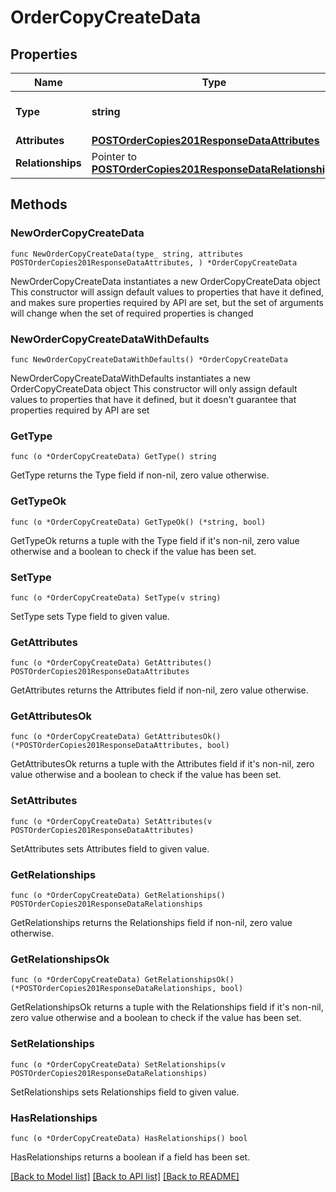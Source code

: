 # OrderCopyCreateData

## Properties

Name | Type | Description | Notes
------------ | ------------- | ------------- | -------------
**Type** | **string** | The resource&#39;s type | [default to "order_copies"]
**Attributes** | [**POSTOrderCopies201ResponseDataAttributes**](POSTOrderCopies201ResponseDataAttributes.md) |  | 
**Relationships** | Pointer to [**POSTOrderCopies201ResponseDataRelationships**](POSTOrderCopies201ResponseDataRelationships.md) |  | [optional] 

## Methods

### NewOrderCopyCreateData

`func NewOrderCopyCreateData(type_ string, attributes POSTOrderCopies201ResponseDataAttributes, ) *OrderCopyCreateData`

NewOrderCopyCreateData instantiates a new OrderCopyCreateData object
This constructor will assign default values to properties that have it defined,
and makes sure properties required by API are set, but the set of arguments
will change when the set of required properties is changed

### NewOrderCopyCreateDataWithDefaults

`func NewOrderCopyCreateDataWithDefaults() *OrderCopyCreateData`

NewOrderCopyCreateDataWithDefaults instantiates a new OrderCopyCreateData object
This constructor will only assign default values to properties that have it defined,
but it doesn't guarantee that properties required by API are set

### GetType

`func (o *OrderCopyCreateData) GetType() string`

GetType returns the Type field if non-nil, zero value otherwise.

### GetTypeOk

`func (o *OrderCopyCreateData) GetTypeOk() (*string, bool)`

GetTypeOk returns a tuple with the Type field if it's non-nil, zero value otherwise
and a boolean to check if the value has been set.

### SetType

`func (o *OrderCopyCreateData) SetType(v string)`

SetType sets Type field to given value.


### GetAttributes

`func (o *OrderCopyCreateData) GetAttributes() POSTOrderCopies201ResponseDataAttributes`

GetAttributes returns the Attributes field if non-nil, zero value otherwise.

### GetAttributesOk

`func (o *OrderCopyCreateData) GetAttributesOk() (*POSTOrderCopies201ResponseDataAttributes, bool)`

GetAttributesOk returns a tuple with the Attributes field if it's non-nil, zero value otherwise
and a boolean to check if the value has been set.

### SetAttributes

`func (o *OrderCopyCreateData) SetAttributes(v POSTOrderCopies201ResponseDataAttributes)`

SetAttributes sets Attributes field to given value.


### GetRelationships

`func (o *OrderCopyCreateData) GetRelationships() POSTOrderCopies201ResponseDataRelationships`

GetRelationships returns the Relationships field if non-nil, zero value otherwise.

### GetRelationshipsOk

`func (o *OrderCopyCreateData) GetRelationshipsOk() (*POSTOrderCopies201ResponseDataRelationships, bool)`

GetRelationshipsOk returns a tuple with the Relationships field if it's non-nil, zero value otherwise
and a boolean to check if the value has been set.

### SetRelationships

`func (o *OrderCopyCreateData) SetRelationships(v POSTOrderCopies201ResponseDataRelationships)`

SetRelationships sets Relationships field to given value.

### HasRelationships

`func (o *OrderCopyCreateData) HasRelationships() bool`

HasRelationships returns a boolean if a field has been set.


[[Back to Model list]](../README.md#documentation-for-models) [[Back to API list]](../README.md#documentation-for-api-endpoints) [[Back to README]](../README.md)


